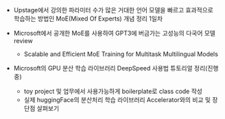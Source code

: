 - Upstage에서 강의한 파라미터 수가 많은 거대한 언어 모델을 빠르고 효과적으로 학습하는 방법인 MoE(Mixed Of Experts) 개념 정리 1일차

- Microsoft에서 공개한 MoE를 사용하여 GPT3에 버금가는 고성능의 다국어 모델 review 
    - Scalable and Efficient MoE Training for Multitask Multilingual Models

- Microsoft의 GPU 분산 학습 라이브러리 DeepSpeed 사용법 튜토리얼 정리(진행중)
    - toy project 및 업무에서 사용가능하게 boilerplate로 class code 작성
    - 실제 huggingFace의 분산처리 학습 라이브러리 Accelerator와의 비교 및 장단점 살펴보기

